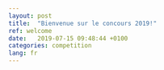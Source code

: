 ```yaml
---
layout: post
title:  "Bienvenue sur le concours 2019!"
ref: welcome
date:   2019-07-15 09:48:44 +0100
categories: competition
lang: fr
---
```


